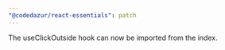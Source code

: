```yaml
---
"@codedazur/react-essentials": patch
---
```


The useClickOutside hook can now be imported from the index.
